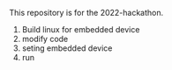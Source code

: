 This repository is for the 2022-hackathon.

1. Build linux for embedded device
2. modify code
3. seting embedded device
4. run
